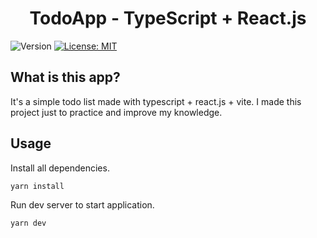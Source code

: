 <h1 align="center">TodoApp - TypeScript + React.js</h1>
<p>
  <img alt="Version" src="https://img.shields.io/badge/version-0.0.0-blue.svg?cacheSeconds=2592000" />
  <a href="#" target="_blank">
    <img alt="License: MIT" src="https://img.shields.io/badge/License-MIT-yellow.svg" />
  </a>
</p>

## What is this app?
It's a simple todo list made with typescript + react.js + vite.
I made this project just to practice and improve my knowledge.

## Usage

Install all dependencies.

```sh
yarn install
```

Run dev server to start application.

```sh
yarn dev
```

